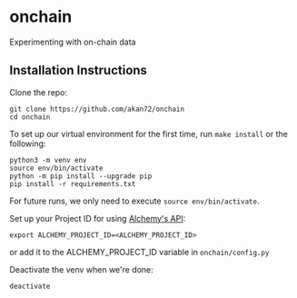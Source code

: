 # onchain

Experimenting with on-chain data

## Installation Instructions

Clone the repo:

```{bash}
git clone https://github.com/akan72/onchain
cd onchain
```

To set up our virtual environment for the first time, run `make install` or the following:

```{bash}
python3 -m venv env
source env/bin/activate
python -m pip install --upgrade pip
pip install -r requirements.txt
```

For future runs, we only need to execute `source env/bin/activate`.

Set up your Project ID for using [Alchemy's API](https://docs.alchemy.com/alchemy/):

```{bash}
export ALCHEMY_PROJECT_ID=<ALCHEMY_PROJECT_ID>
```

or add it to the ALCHEMY_PROJECT_ID variable in `onchain/config.py`

Deactivate the venv when we're done:

```{bash}
deactivate
```
